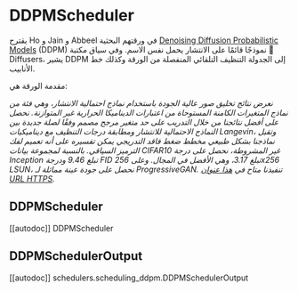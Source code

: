 # DDPMScheduler

يقترح Ho و Jain و Abbeel في ورقتهم البحثية [Denoising Diffusion Probabilistic Models](https://huggingface.co/papers/2006.11239) (DDPM) نموذجًا قائمًا على الانتشار يحمل نفس الاسم. وفي سياق مكتبة 🤗 Diffusers، يشير DDPM إلى الجدولة التنظيف التلقائي المنفصلة من الورقة وكذلك خط الأنابيب.

مقدمة الورقة هي:

*نعرض نتائج تخليق صور عالية الجودة باستخدام نماذج احتمالية الانتشار، وهي فئة من نماذج المتغيرات الكامنة المستوحاة من اعتبارات الديناميكا الحرارية غير المتوازنة. نحصل على أفضل نتائجنا من خلال التدريب على حد متغير مرجح مصمم وفقًا لصلة جديدة بين النماذج الاحتمالية للانتشار ومطابقة درجات التنظيف مع ديناميكيات Langevin، وتقبل نماذجنا بشكل طبيعي مخطط ضغط فاقد التدريجي يمكن تفسيره على أنه تعميم لفك الترميز السياقي. بالنسبة لمجموعة بيانات CIFAR10 غير المشروطة، نحصل على درجة Inception تبلغ 9.46 ودرجة FID تبلغ 3.17، وهي الأفضل في المجال. وعلى 256x256 LSUN، نحصل على جودة عينة مماثلة لـ ProgressiveGAN. تنفيذنا متاح في [هذا عنوان URL HTTPS](https://github.com/hojonathanho/diffusion).*

## DDPMScheduler

[[autodoc]] DDPMScheduler

## DDPMSchedulerOutput

[[autodoc]] schedulers.scheduling_ddpm.DDPMSchedulerOutput